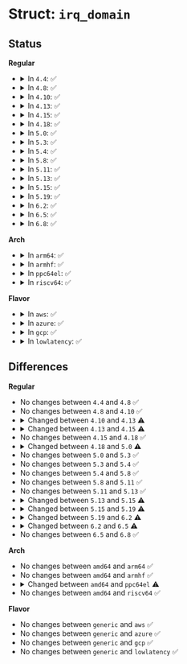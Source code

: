 # Struct: <code>irq_domain</code>

## Status
<b>Regular</b>
<ul>
<li>
<details>
<summary>In <code>4.4</code>: ✅</summary>

```c
struct irq_domain {
    struct list_head link;
    const char *name;
    const struct irq_domain_ops *ops;
    void *host_data;
    unsigned int flags;
    struct fwnode_handle *fwnode;
    enum irq_domain_bus_token bus_token;
    struct irq_domain_chip_generic *gc;
    struct irq_domain *parent;
    irq_hw_number_t hwirq_max;
    unsigned int revmap_direct_max_irq;
    unsigned int revmap_size;
    struct radix_tree_root revmap_tree;
    unsigned int linear_revmap[0];
};
```
</details>
</li>
<li>
<details>
<summary>In <code>4.8</code>: ✅</summary>

```c
struct irq_domain {
    struct list_head link;
    const char *name;
    const struct irq_domain_ops *ops;
    void *host_data;
    unsigned int flags;
    struct fwnode_handle *fwnode;
    enum irq_domain_bus_token bus_token;
    struct irq_domain_chip_generic *gc;
    struct irq_domain *parent;
    irq_hw_number_t hwirq_max;
    unsigned int revmap_direct_max_irq;
    unsigned int revmap_size;
    struct radix_tree_root revmap_tree;
    unsigned int linear_revmap[0];
};
```
</details>
</li>
<li>
<details>
<summary>In <code>4.10</code>: ✅</summary>

```c
struct irq_domain {
    struct list_head link;
    const char *name;
    const struct irq_domain_ops *ops;
    void *host_data;
    unsigned int flags;
    struct fwnode_handle *fwnode;
    enum irq_domain_bus_token bus_token;
    struct irq_domain_chip_generic *gc;
    struct irq_domain *parent;
    irq_hw_number_t hwirq_max;
    unsigned int revmap_direct_max_irq;
    unsigned int revmap_size;
    struct radix_tree_root revmap_tree;
    unsigned int linear_revmap[0];
};
```
</details>
</li>
<li>
<details>
<summary>In <code>4.13</code>: ✅</summary>

```c
struct irq_domain {
    struct list_head link;
    const char *name;
    const struct irq_domain_ops *ops;
    void *host_data;
    unsigned int flags;
    unsigned int mapcount;
    struct fwnode_handle *fwnode;
    enum irq_domain_bus_token bus_token;
    struct irq_domain_chip_generic *gc;
    struct irq_domain *parent;
    irq_hw_number_t hwirq_max;
    unsigned int revmap_direct_max_irq;
    unsigned int revmap_size;
    struct radix_tree_root revmap_tree;
    unsigned int linear_revmap[0];
};
```
</details>
</li>
<li>
<details>
<summary>In <code>4.15</code>: ✅</summary>

```c
struct irq_domain {
    struct list_head link;
    const char *name;
    const struct irq_domain_ops *ops;
    void *host_data;
    unsigned int flags;
    unsigned int mapcount;
    struct fwnode_handle *fwnode;
    enum irq_domain_bus_token bus_token;
    struct irq_domain_chip_generic *gc;
    struct irq_domain *parent;
    irq_hw_number_t hwirq_max;
    unsigned int revmap_direct_max_irq;
    unsigned int revmap_size;
    struct radix_tree_root revmap_tree;
    struct mutex revmap_tree_mutex;
    unsigned int linear_revmap[0];
};
```
</details>
</li>
<li>
<details>
<summary>In <code>4.18</code>: ✅</summary>

```c
struct irq_domain {
    struct list_head link;
    const char *name;
    const struct irq_domain_ops *ops;
    void *host_data;
    unsigned int flags;
    unsigned int mapcount;
    struct fwnode_handle *fwnode;
    enum irq_domain_bus_token bus_token;
    struct irq_domain_chip_generic *gc;
    struct irq_domain *parent;
    irq_hw_number_t hwirq_max;
    unsigned int revmap_direct_max_irq;
    unsigned int revmap_size;
    struct radix_tree_root revmap_tree;
    struct mutex revmap_tree_mutex;
    unsigned int linear_revmap[0];
};
```
</details>
</li>
<li>
<details>
<summary>In <code>5.0</code>: ✅</summary>

```c
struct irq_domain {
    struct list_head link;
    const char *name;
    const struct irq_domain_ops *ops;
    void *host_data;
    unsigned int flags;
    unsigned int mapcount;
    struct fwnode_handle *fwnode;
    enum irq_domain_bus_token bus_token;
    struct irq_domain_chip_generic *gc;
    struct irq_domain *parent;
    irq_hw_number_t hwirq_max;
    unsigned int revmap_direct_max_irq;
    unsigned int revmap_size;
    struct xarray revmap_tree;
    struct mutex revmap_tree_mutex;
    unsigned int linear_revmap[0];
};
```
</details>
</li>
<li>
<details>
<summary>In <code>5.3</code>: ✅</summary>

```c
struct irq_domain {
    struct list_head link;
    const char *name;
    const struct irq_domain_ops *ops;
    void *host_data;
    unsigned int flags;
    unsigned int mapcount;
    struct fwnode_handle *fwnode;
    enum irq_domain_bus_token bus_token;
    struct irq_domain_chip_generic *gc;
    struct irq_domain *parent;
    irq_hw_number_t hwirq_max;
    unsigned int revmap_direct_max_irq;
    unsigned int revmap_size;
    struct xarray revmap_tree;
    struct mutex revmap_tree_mutex;
    unsigned int linear_revmap[0];
};
```
</details>
</li>
<li>
<details>
<summary>In <code>5.4</code>: ✅</summary>

```c
struct irq_domain {
    struct list_head link;
    const char *name;
    const struct irq_domain_ops *ops;
    void *host_data;
    unsigned int flags;
    unsigned int mapcount;
    struct fwnode_handle *fwnode;
    enum irq_domain_bus_token bus_token;
    struct irq_domain_chip_generic *gc;
    struct irq_domain *parent;
    irq_hw_number_t hwirq_max;
    unsigned int revmap_direct_max_irq;
    unsigned int revmap_size;
    struct xarray revmap_tree;
    struct mutex revmap_tree_mutex;
    unsigned int linear_revmap[0];
};
```
</details>
</li>
<li>
<details>
<summary>In <code>5.8</code>: ✅</summary>

```c
struct irq_domain {
    struct list_head link;
    const char *name;
    const struct irq_domain_ops *ops;
    void *host_data;
    unsigned int flags;
    unsigned int mapcount;
    struct fwnode_handle *fwnode;
    enum irq_domain_bus_token bus_token;
    struct irq_domain_chip_generic *gc;
    struct irq_domain *parent;
    irq_hw_number_t hwirq_max;
    unsigned int revmap_direct_max_irq;
    unsigned int revmap_size;
    struct xarray revmap_tree;
    struct mutex revmap_tree_mutex;
    unsigned int linear_revmap[0];
};
```
</details>
</li>
<li>
<details>
<summary>In <code>5.11</code>: ✅</summary>

```c
struct irq_domain {
    struct list_head link;
    const char *name;
    const struct irq_domain_ops *ops;
    void *host_data;
    unsigned int flags;
    unsigned int mapcount;
    struct fwnode_handle *fwnode;
    enum irq_domain_bus_token bus_token;
    struct irq_domain_chip_generic *gc;
    struct irq_domain *parent;
    irq_hw_number_t hwirq_max;
    unsigned int revmap_direct_max_irq;
    unsigned int revmap_size;
    struct xarray revmap_tree;
    struct mutex revmap_tree_mutex;
    unsigned int linear_revmap[0];
};
```
</details>
</li>
<li>
<details>
<summary>In <code>5.13</code>: ✅</summary>

```c
struct irq_domain {
    struct list_head link;
    const char *name;
    const struct irq_domain_ops *ops;
    void *host_data;
    unsigned int flags;
    unsigned int mapcount;
    struct fwnode_handle *fwnode;
    enum irq_domain_bus_token bus_token;
    struct irq_domain_chip_generic *gc;
    struct irq_domain *parent;
    irq_hw_number_t hwirq_max;
    unsigned int revmap_direct_max_irq;
    unsigned int revmap_size;
    struct xarray revmap_tree;
    struct mutex revmap_tree_mutex;
    unsigned int linear_revmap[0];
};
```
</details>
</li>
<li>
<details>
<summary>In <code>5.15</code>: ✅</summary>

```c
struct irq_domain {
    struct list_head link;
    const char *name;
    const struct irq_domain_ops *ops;
    void *host_data;
    unsigned int flags;
    unsigned int mapcount;
    struct fwnode_handle *fwnode;
    enum irq_domain_bus_token bus_token;
    struct irq_domain_chip_generic *gc;
    struct irq_domain *parent;
    irq_hw_number_t hwirq_max;
    unsigned int revmap_size;
    struct xarray revmap_tree;
    struct mutex revmap_mutex;
    struct irq_data * revmap[0];
};
```
</details>
</li>
<li>
<details>
<summary>In <code>5.19</code>: ✅</summary>

```c
struct irq_domain {
    struct list_head link;
    const char *name;
    const struct irq_domain_ops *ops;
    void *host_data;
    unsigned int flags;
    unsigned int mapcount;
    struct fwnode_handle *fwnode;
    enum irq_domain_bus_token bus_token;
    struct irq_domain_chip_generic *gc;
    struct device *dev;
    struct irq_domain *parent;
    irq_hw_number_t hwirq_max;
    unsigned int revmap_size;
    struct xarray revmap_tree;
    struct mutex revmap_mutex;
    struct irq_data * revmap[0];
};
```
</details>
</li>
<li>
<details>
<summary>In <code>6.2</code>: ✅</summary>

```c
struct irq_domain {
    struct list_head link;
    const char *name;
    const struct irq_domain_ops *ops;
    void *host_data;
    unsigned int flags;
    unsigned int mapcount;
    struct fwnode_handle *fwnode;
    enum irq_domain_bus_token bus_token;
    struct irq_domain_chip_generic *gc;
    struct device *dev;
    struct device *pm_dev;
    struct irq_domain *parent;
    const struct msi_parent_ops *msi_parent_ops;
    irq_hw_number_t hwirq_max;
    unsigned int revmap_size;
    struct xarray revmap_tree;
    struct mutex revmap_mutex;
    struct irq_data * revmap[0];
};
```
</details>
</li>
<li>
<details>
<summary>In <code>6.5</code>: ✅</summary>

```c
struct irq_domain {
    struct list_head link;
    const char *name;
    const struct irq_domain_ops *ops;
    void *host_data;
    unsigned int flags;
    unsigned int mapcount;
    struct mutex mutex;
    struct irq_domain *root;
    struct fwnode_handle *fwnode;
    enum irq_domain_bus_token bus_token;
    struct irq_domain_chip_generic *gc;
    struct device *dev;
    struct device *pm_dev;
    struct irq_domain *parent;
    const struct msi_parent_ops *msi_parent_ops;
    irq_hw_number_t hwirq_max;
    unsigned int revmap_size;
    struct xarray revmap_tree;
    struct irq_data * revmap[0];
};
```
</details>
</li>
<li>
<details>
<summary>In <code>6.8</code>: ✅</summary>

```c
struct irq_domain {
    struct list_head link;
    const char *name;
    const struct irq_domain_ops *ops;
    void *host_data;
    unsigned int flags;
    unsigned int mapcount;
    struct mutex mutex;
    struct irq_domain *root;
    struct fwnode_handle *fwnode;
    enum irq_domain_bus_token bus_token;
    struct irq_domain_chip_generic *gc;
    struct device *dev;
    struct device *pm_dev;
    struct irq_domain *parent;
    const struct msi_parent_ops *msi_parent_ops;
    irq_hw_number_t hwirq_max;
    unsigned int revmap_size;
    struct xarray revmap_tree;
    struct irq_data * revmap[0];
};
```
</details>
</li>
</ul>
<b>Arch</b>
<ul>
<li>
<details>
<summary>In <code>arm64</code>: ✅</summary>

```c
struct irq_domain {
    struct list_head link;
    const char *name;
    const struct irq_domain_ops *ops;
    void *host_data;
    unsigned int flags;
    unsigned int mapcount;
    struct fwnode_handle *fwnode;
    enum irq_domain_bus_token bus_token;
    struct irq_domain_chip_generic *gc;
    struct irq_domain *parent;
    irq_hw_number_t hwirq_max;
    unsigned int revmap_direct_max_irq;
    unsigned int revmap_size;
    struct xarray revmap_tree;
    struct mutex revmap_tree_mutex;
    unsigned int linear_revmap[0];
};
```
</details>
</li>
<li>
<details>
<summary>In <code>armhf</code>: ✅</summary>

```c
struct irq_domain {
    struct list_head link;
    const char *name;
    const struct irq_domain_ops *ops;
    void *host_data;
    unsigned int flags;
    unsigned int mapcount;
    struct fwnode_handle *fwnode;
    enum irq_domain_bus_token bus_token;
    struct irq_domain_chip_generic *gc;
    struct irq_domain *parent;
    irq_hw_number_t hwirq_max;
    unsigned int revmap_direct_max_irq;
    unsigned int revmap_size;
    struct xarray revmap_tree;
    struct mutex revmap_tree_mutex;
    unsigned int linear_revmap[0];
};
```
</details>
</li>
<li>
<details>
<summary>In <code>ppc64el</code>: ✅</summary>

```c
struct irq_domain {
    struct list_head link;
    const char *name;
    const struct irq_domain_ops *ops;
    void *host_data;
    unsigned int flags;
    unsigned int mapcount;
    struct fwnode_handle *fwnode;
    enum irq_domain_bus_token bus_token;
    struct irq_domain_chip_generic *gc;
    irq_hw_number_t hwirq_max;
    unsigned int revmap_direct_max_irq;
    unsigned int revmap_size;
    struct xarray revmap_tree;
    struct mutex revmap_tree_mutex;
    unsigned int linear_revmap[0];
};
```
</details>
</li>
<li>
<details>
<summary>In <code>riscv64</code>: ✅</summary>

```c
struct irq_domain {
    struct list_head link;
    const char *name;
    const struct irq_domain_ops *ops;
    void *host_data;
    unsigned int flags;
    unsigned int mapcount;
    struct fwnode_handle *fwnode;
    enum irq_domain_bus_token bus_token;
    struct irq_domain_chip_generic *gc;
    struct irq_domain *parent;
    irq_hw_number_t hwirq_max;
    unsigned int revmap_direct_max_irq;
    unsigned int revmap_size;
    struct xarray revmap_tree;
    struct mutex revmap_tree_mutex;
    unsigned int linear_revmap[0];
};
```
</details>
</li>
</ul>
<b>Flavor</b>
<ul>
<li>
<details>
<summary>In <code>aws</code>: ✅</summary>

```c
struct irq_domain {
    struct list_head link;
    const char *name;
    const struct irq_domain_ops *ops;
    void *host_data;
    unsigned int flags;
    unsigned int mapcount;
    struct fwnode_handle *fwnode;
    enum irq_domain_bus_token bus_token;
    struct irq_domain_chip_generic *gc;
    struct irq_domain *parent;
    irq_hw_number_t hwirq_max;
    unsigned int revmap_direct_max_irq;
    unsigned int revmap_size;
    struct xarray revmap_tree;
    struct mutex revmap_tree_mutex;
    unsigned int linear_revmap[0];
};
```
</details>
</li>
<li>
<details>
<summary>In <code>azure</code>: ✅</summary>

```c
struct irq_domain {
    struct list_head link;
    const char *name;
    const struct irq_domain_ops *ops;
    void *host_data;
    unsigned int flags;
    unsigned int mapcount;
    struct fwnode_handle *fwnode;
    enum irq_domain_bus_token bus_token;
    struct irq_domain_chip_generic *gc;
    struct irq_domain *parent;
    irq_hw_number_t hwirq_max;
    unsigned int revmap_direct_max_irq;
    unsigned int revmap_size;
    struct xarray revmap_tree;
    struct mutex revmap_tree_mutex;
    unsigned int linear_revmap[0];
};
```
</details>
</li>
<li>
<details>
<summary>In <code>gcp</code>: ✅</summary>

```c
struct irq_domain {
    struct list_head link;
    const char *name;
    const struct irq_domain_ops *ops;
    void *host_data;
    unsigned int flags;
    unsigned int mapcount;
    struct fwnode_handle *fwnode;
    enum irq_domain_bus_token bus_token;
    struct irq_domain_chip_generic *gc;
    struct irq_domain *parent;
    irq_hw_number_t hwirq_max;
    unsigned int revmap_direct_max_irq;
    unsigned int revmap_size;
    struct xarray revmap_tree;
    struct mutex revmap_tree_mutex;
    unsigned int linear_revmap[0];
};
```
</details>
</li>
<li>
<details>
<summary>In <code>lowlatency</code>: ✅</summary>

```c
struct irq_domain {
    struct list_head link;
    const char *name;
    const struct irq_domain_ops *ops;
    void *host_data;
    unsigned int flags;
    unsigned int mapcount;
    struct fwnode_handle *fwnode;
    enum irq_domain_bus_token bus_token;
    struct irq_domain_chip_generic *gc;
    struct irq_domain *parent;
    irq_hw_number_t hwirq_max;
    unsigned int revmap_direct_max_irq;
    unsigned int revmap_size;
    struct xarray revmap_tree;
    struct mutex revmap_tree_mutex;
    unsigned int linear_revmap[0];
};
```
</details>
</li>
</ul>

## Differences
<b>Regular</b>
<ul>
<li>
No changes between <code>4.4</code> and <code>4.8</code> ✅
</li>
<li>
No changes between <code>4.8</code> and <code>4.10</code> ✅
</li>
<li>
<details>
<summary>Changed between <code>4.10</code> and <code>4.13</code> ⚠️</summary>
<ul>
<li>
<b>Field added. </b>
<code>unsigned int mapcount</code>
</li>
</ul>
</details>
</li>
<li>
<details>
<summary>Changed between <code>4.13</code> and <code>4.15</code> ⚠️</summary>
<ul>
<li>
<b>Field added. </b>
<code>struct mutex revmap_tree_mutex</code>
</li>
</ul>
</details>
</li>
<li>
No changes between <code>4.15</code> and <code>4.18</code> ✅
</li>
<li>
<details>
<summary>Changed between <code>4.18</code> and <code>5.0</code> ⚠️</summary>
<ul>
<li>
<b>Field type changed. </b>
<code>struct radix_tree_root revmap_tree</code> ➡️ <code>struct xarray revmap_tree</code>
</li>
</ul>
</details>
</li>
<li>
No changes between <code>5.0</code> and <code>5.3</code> ✅
</li>
<li>
No changes between <code>5.3</code> and <code>5.4</code> ✅
</li>
<li>
No changes between <code>5.4</code> and <code>5.8</code> ✅
</li>
<li>
No changes between <code>5.8</code> and <code>5.11</code> ✅
</li>
<li>
No changes between <code>5.11</code> and <code>5.13</code> ✅
</li>
<li>
<details>
<summary>Changed between <code>5.13</code> and <code>5.15</code> ⚠️</summary>
<ul>
<li>
<b>Field added. </b>
<code>struct mutex revmap_mutex</code>
</li>
<li>
<b>Field added. </b>
<code>struct irq_data * revmap[0]</code>
</li>
<li>
<b>Field removed. </b>
<code>unsigned int revmap_direct_max_irq</code>
</li>
<li>
<b>Field removed. </b>
<code>struct mutex revmap_tree_mutex</code>
</li>
<li>
<b>Field removed. </b>
<code>unsigned int linear_revmap[0]</code>
</li>
</ul>
</details>
</li>
<li>
<details>
<summary>Changed between <code>5.15</code> and <code>5.19</code> ⚠️</summary>
<ul>
<li>
<b>Field added. </b>
<code>struct device *dev</code>
</li>
</ul>
</details>
</li>
<li>
<details>
<summary>Changed between <code>5.19</code> and <code>6.2</code> ⚠️</summary>
<ul>
<li>
<b>Field added. </b>
<code>struct device *pm_dev</code>
</li>
<li>
<b>Field added. </b>
<code>const struct msi_parent_ops *msi_parent_ops</code>
</li>
</ul>
</details>
</li>
<li>
<details>
<summary>Changed between <code>6.2</code> and <code>6.5</code> ⚠️</summary>
<ul>
<li>
<b>Field added. </b>
<code>struct mutex mutex</code>
</li>
<li>
<b>Field added. </b>
<code>struct irq_domain *root</code>
</li>
<li>
<b>Field removed. </b>
<code>struct mutex revmap_mutex</code>
</li>
</ul>
</details>
</li>
<li>
No changes between <code>6.5</code> and <code>6.8</code> ✅
</li>
</ul>
<b>Arch</b>
<ul>
<li>
No changes between <code>amd64</code> and <code>arm64</code> ✅
</li>
<li>
No changes between <code>amd64</code> and <code>armhf</code> ✅
</li>
<li>
<details>
<summary>Changed between <code>amd64</code> and <code>ppc64el</code> ⚠️</summary>
<ul>
<li>
<b>Field removed. </b>
<code>struct irq_domain *parent</code>
</li>
</ul>
</details>
</li>
<li>
No changes between <code>amd64</code> and <code>riscv64</code> ✅
</li>
</ul>
<b>Flavor</b>
<ul>
<li>
No changes between <code>generic</code> and <code>aws</code> ✅
</li>
<li>
No changes between <code>generic</code> and <code>azure</code> ✅
</li>
<li>
No changes between <code>generic</code> and <code>gcp</code> ✅
</li>
<li>
No changes between <code>generic</code> and <code>lowlatency</code> ✅
</li>
</ul>
